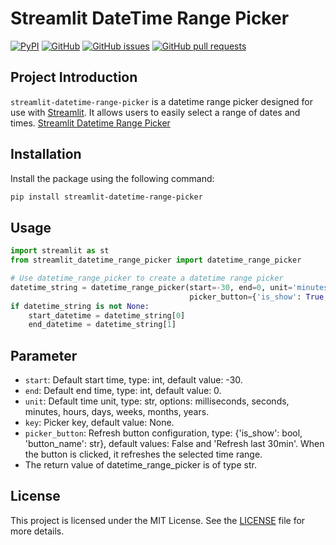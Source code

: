# Streamlit DateTime Range Picker

[![PyPI](https://img.shields.io/pypi/v/streamlit-datetime-range-picker.svg)](https://pypi.org/project/streamlit-datetime-range-picker/)
[![GitHub](https://img.shields.io/github/license/imdreamer2018/streamlit-datetime-range-picker)](https://github.com/imdreamer2018/streamlit-datetime-range-picker/blob/main/LICENSE)
[![GitHub issues](https://img.shields.io/github/issues/imdreamer2018/streamlit-datetime-range-picker)](https://github.com/imdreamer2018/streamlit-datetime-range-picker/issues)
[![GitHub pull requests](https://img.shields.io/github/issues-pr/imdreamer2018/streamlit-datetime-range-picker)](https://github.com/imdreamer2018/streamlit-datetime-range-picker/pulls)

## Project Introduction

`streamlit-datetime-range-picker` is a datetime range picker designed for use with [Streamlit](https://streamlit.io/). It allows users to easily select a range of dates and times.
[Streamlit Datetime Range Picker](https://github.com/imdreamer2018/streamlit-datetime-range-picker/blob/master/images/datetime_range_picker.png)

## Installation

Install the package using the following command:

```bash
pip install streamlit-datetime-range-picker
```
## Usage
```python
import streamlit as st
from streamlit_datetime_range_picker import datetime_range_picker

# Use datetime_range_picker to create a datetime range picker
datetime_string = datetime_range_picker(start=-30, end=0, unit='minutes', key='range_picker', 
                                        picker_button={'is_show': True, 'button_name': 'Refresh last 30min'})
if datetime_string is not None:
    start_datetime = datetime_string[0]
    end_datetime = datetime_string[1]
```
## Parameter
- `start`: Default start time, type: int, default value: -30.
- `end`: Default end time, type: int, default value: 0.
- `unit`: Default time unit, type: str, options: milliseconds, seconds, minutes, hours, days, weeks, months, years.
- `key`: Picker key, default value: None.
- `picker_button`: Refresh button configuration, type: {'is_show': bool, 'button_name': str}, default values: False and 'Refresh last 30min'. When the button is clicked, it refreshes the selected time range.
- The return value of datetime_range_picker is of type str.

## License
This project is licensed under the MIT License. See the [LICENSE](https://github.com/imdreamer2018/streamlit-datetime-range-picker/blob/master/LICENSE) file for more details.



